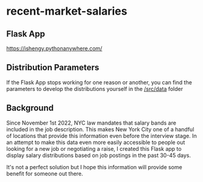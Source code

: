 # recent-market-salaries
 
## Flask App
https://ishengy.pythonanywhere.com/ 
 
## Distribution Parameters
If the Flask App stops working for one reason or another, you can find the parameters to develop the distributions yourself in the [/src/data](https://github.com/ishengy/salary-transparency/blob/main/src/data/job_dist_parameters.csv) folder

## Background

Since November 1st 2022, NYC law mandates that salary bands are included in the job description. This makes New York City one of a handful of locations that provide this information even before the interview stage. In an attempt to make this data even more easily accessible to people out looking for a new job or negotiating a raise, I created this Flask app to display salary distributions based on job postings in the past 30-45 days.

It's not a perfect solution but I hope this information will provide some benefit for someone out there.

